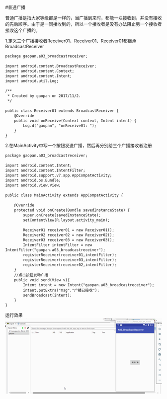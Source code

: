 #普通广播

普通广播是指大家等级都是一样的，当广播到来时，都能一块接收到，并没有接收的先后顺序。由于是一同接收到的，所以一个接收者是没有办法阻止另一个接收者接收这个广播的。

1.定义三个广播接收者Receiver01、Receiver01、Receiver01都继承BroadcastReceiver

	package gaopan.a03_broadcastreceiver;
	
	import android.content.BroadcastReceiver;
	import android.content.Context;
	import android.content.Intent;
	import android.util.Log;
	
	/**
	 * Created by gaopan on 2017/11/2.
	 */
	
	public class Receiver01 extends BroadcastReceiver {
	    @Override
	    public void onReceive(Context context, Intent intent) {
	        Log.d("gaopan", "onReceive01: ");
	    }
	}
2.在MainActivity中写一个按钮发送广播，然后再分别给三个广播接收者注册

	package gaopan.a03_broadcastreceiver;
	
	import android.content.Intent;
	import android.content.IntentFilter;
	import android.support.v7.app.AppCompatActivity;
	import android.os.Bundle;
	import android.view.View;
	
	public class MainActivity extends AppCompatActivity {
	
	    @Override
	    protected void onCreate(Bundle savedInstanceState) {
	        super.onCreate(savedInstanceState);
	        setContentView(R.layout.activity_main);
	        
	        Receiver01 receiver01 = new Receiver01();
	        Receiver02 receiver02 = new Receiver02();
	        Receiver03 receiver03 = new Receiver03();
	        IntentFilter intentFilter = new IntentFilter("gaopan.a03_broadcastreceiver");
	        registerReceiver(receiver01,intentFilter);
	        registerReceiver(receiver03,intentFilter);
	        registerReceiver(receiver02,intentFilter);
	    }
	    //点击按钮发动广播
	    public void send(View v){
	        Intent intent = new Intent("gaopan.a03_broadcastreceiver");
	        intent.putExtra("msg","广播已接收");
	        sendBroadcast(intent);
	    }
	}

运行效果
![](https://raw.githubusercontent.com/pgao0823/Picture/master/BroadcastReceiverDemo3.gif)